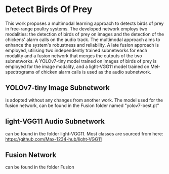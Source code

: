 # Detect Birds Of Prey
This work proposes a multimodal learning approach to detects birds of prey in free-range poultry systems. 
The developed network employs two modalities: the detection of birds of prey on images and the detection of the chickens' alarm calls on the audio track. 
The multimodal approach aims to enhance the system's robustness and reliability. A late fusion approach is employed, utilising two independently trained subnetworks for each modality and a fusion network that merges the outputs of the two subnetworks. A YOLOv7-tiny model trained on images of birds of prey is employed for the image modality, and a light-VGG11 model trained on Mel-spectrograms of chicken alarm calls is used as the audio subnetwork. 

## YOLOv7-tiny Image Subnetwork
is adopted without any changes from another work. The model used for the fusion network, can be found in the Fusion folder named "yolov7-best.pt"

## light-VGG11 Audio Subnetwork
can be found in the folder light-VGG11. Most classes are sourced from here: https://github.com/Max-1234-hub/light-VGG11

## Fusion Network
can be found in the folder Fusion 